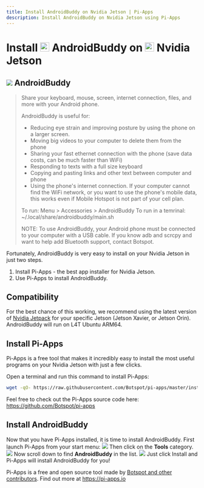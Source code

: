 ```yaml
---
title: Install AndroidBuddy on Nvidia Jetson | Pi-Apps
description: Install AndroidBuddy on Nvidia Jetson using Pi-Apps
---
```

<div class="simple-install-content content">

# Install <img src="/img/app-icons/AndroidBuddy/icon-64.png" height=24> AndroidBuddy on <img src=/img/other-icons/nvidia-icon.svg height=24> Nvidia Jetson

## <img src="/img/app-icons/AndroidBuddy/icon-64.png"> AndroidBuddy
> Share your keyboard, mouse, screen, internet connection, files, and more with your Android phone.
> 
> AndroidBuddy is useful for:
> - Reducing eye strain and improving posture by using the phone on a larger screen.
> - Moving big videos to your computer to delete them from the phone
> - Sharing your fast ethernet connection with the phone (save data costs, can be much faster than WiFi)
> - Responding to texts with a full size keyboard
> - Copying and pasting links and other text between computer and phone
> - Using the phone's internet connection. If your computer cannot find the WiFi network, or you want to use the phone's mobile data, this works even if Mobile Hotspot is not part of your cell plan.
> 
> To run: Menu > Accessories > AndroidBuddy
> To run in a temrinal: ~/.local/share/androidbuddy/main.sh
> 
> NOTE: To use AndroidBuddy, your Android phone must be connected to your computer with a USB cable. If you know adb and scrcpy and want to help add Bluetooth support, contact Botspot.

Fortunately, AndroidBuddy is very easy to install on your Nvidia Jetson in just two steps.
1. Install Pi-Apps - the best app installer for Nvidia Jetson.
2. Use Pi-Apps to install AndroidBuddy.
</div>
<div class="simple-install-content content">

## Compatibility
For the best chance of this working, we recommend using the latest version of [Nvidia Jetpack](https://developer.nvidia.com/embedded/jetpack-archive) for your specific Jetson (Jetson Xavier, or Jetson Orin).
AndroidBuddy will run on L4T Ubuntu ARM64.
</div>
<div class="simple-install-content content">

## Install Pi-Apps

Pi-Apps is a free tool that makes it incredibly easy to install the most useful programs on your Nvidia Jetson with just a few clicks.

Open a terminal and run this command to install Pi-Apps:
```bash
wget -qO- https://raw.githubusercontent.com/Botspot/pi-apps/master/install | bash
```
Feel free to check out the Pi-Apps source code here: https://github.com/Botspot/pi-apps
</div>
<div class="simple-install-content content">

## Install AndroidBuddy

Now that you have Pi-Apps installed, it is time to install AndroidBuddy.
First launch Pi-Apps from your start menu:
<img src="/img/start-menu.png">
Then click on the <b>Tools</b> category.
<img src="/img/category-selections/Tools.png">
Now scroll down to find <b>AndroidBuddy</b> in the list.
<img src="/img/app-icons/AndroidBuddy/app-selection.png">
Just click Install and Pi-Apps will install AndroidBuddy for you!
</div>
<div class="simple-install-content content">

Pi-Apps is a free and open source tool made by [Botspot and other contributors](/about/#contributors). Find out more at https://pi-apps.io
</div>
